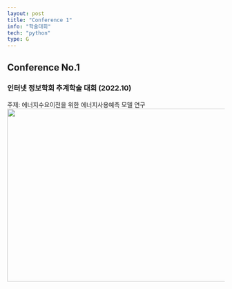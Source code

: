 ```yaml
---
layout: post
title: "Conference 1"
info: "학술대회"
tech: "python"
type: G
---
```


## Conference No.1
### 인터넷 정보학회 추계학술 대회 (2022.10)
주제: 에너지수요이전을 위한 에너지사용예측 모델 연구<br/>
<img src = "https://github.com/kjhwan98/kjhwan98.github.io/assets/104756502/092c8968-a493-4345-9e99-db8feeba7891" width="600" height="400" align="left"/>


